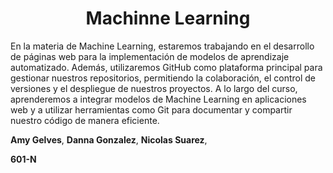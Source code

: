 <h1 align="center"> Machinne Learning </h1>

En la materia de Machine Learning, estaremos trabajando en el desarrollo de páginas web para la implementación de modelos de aprendizaje automatizado. 
Además, utilizaremos GitHub como plataforma principal para gestionar nuestros repositorios, permitiendo la colaboración, el control de versiones y 
el despliegue de nuestros proyectos. A lo largo del curso, aprenderemos a integrar modelos de Machine Learning en aplicaciones web y a utilizar 
herramientas como Git para documentar y compartir nuestro código de manera eficiente.

**Amy Gelves**,
**Danna Gonzalez**,
**Nicolas Suarez**,


**601-N**


